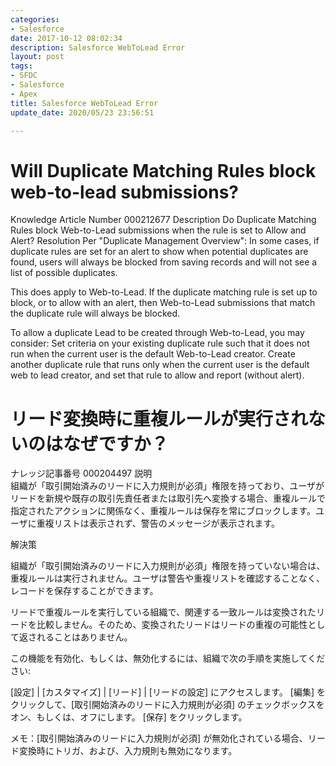 ```yaml
---
categories:
- Salesforce
date: 2017-10-12 08:02:34
description: Salesforce WebToLead Error
layout: post
tags:
- SFDC
- Salesforce
- Apex
title: Salesforce WebToLead Error
update_date: 2020/05/23 23:56:51

---
```


# Will Duplicate Matching Rules block web-to-lead submissions?

Knowledge Article Number	000212677
Description	Do Duplicate Matching Rules block Web-to-Lead submissions when the rule is set to Allow and Alert?
Resolution	Per "Duplicate Management Overview":
In some cases, if duplicate rules are set for an alert to show when potential duplicates are found, users will always be blocked from saving records and will not see a list of possible duplicates. 

This does apply to Web-to-Lead. If the duplicate matching rule is set up to block, or to allow with an alert, then Web-to-Lead submissions that match the duplicate rule will always be blocked.

To allow a duplicate Lead to be created through Web-to-Lead, you may consider:
Set criteria on your existing duplicate rule such that it does not run when the current user is the default Web-to-Lead creator.
Create another duplicate rule that runs only when the current user is the default web to lead creator, and set that rule to allow and report (without alert).


# リード変換時に重複ルールが実行されないのはなぜですか？

ナレッジ記事番号	000204497
説明	
組織が「取引開始済みのリードに入力規則が必須」権限を持っており、ユーザがリードを新規や既存の取引先責任者または取引先へ変換する場合、重複ルールで指定されたアクションに関係なく、重複ルールは保存を常にブロックします。ユーザに重複リストは表示されず、警告のメッセージが表示されます。
 
解決策	

組織が「取引開始済みのリードに入力規則が必須」権限を持っていない場合は、重複ルールは実行されません。ユーザは警告や重複リストを確認することなく、レコードを保存することができます。

リードで重複ルールを実行している組織で、関連する一致ルールは変換されたリードを比較しません。そのため、変換されたリードはリードの重複の可能性として返されることはありません。

この機能を有効化、もしくは、無効化するには、組織で次の手順を実施してください:
 
[設定] | [カスタマイズ] | [リード] | [リードの設定] にアクセスします。
[編集] をクリックして、[取引開始済みのリードに入力規則が必須] のチェックボックスをオン、もしくは、オフにします。
[保存] をクリックします。

メモ：[取引開始済みのリードに入力規則が必須] が無効化されている場合、リード変換時にトリガ、および、入力規則も無効になります。